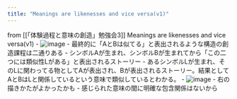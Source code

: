 ```yaml
---
title: "Meanings are likenesses and vice versa(v1)"
---
```


from [[「体験過程と意味の創造」勉強会3]]
Meanings are likenesses and vice versa(v1)
    - ![image](https://gyazo.com/6b8efb4f64f73b456768cff9eed915d3/thumb/1000)
        - 最終的に「AとBは似てる」と表出されるような構造の創造課程は二通りある
        - シンボルAが生まれ、シンボルBが生まれてから「この二つには類似性Lがある」と表出されるストーリー
        - あるシンボルLが生まれ、そのLに関わってる物としてAが表出され、Bが表出されるストーリー。結果としてAとBはLと関係しているという意味で類似しているとわかる。
        - ![image](https://gyazo.com/c4ccadbce5b2c021ac39beb2e37fe817/thumb/1000)
            - 右の描きかたがよかったかも
            - 感じられた意味の間に明確な包含関係はないから